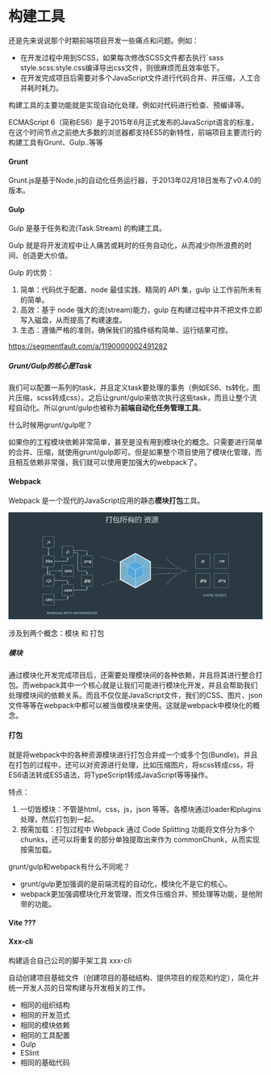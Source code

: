 # 构建工具

还是先来说说那个时期前端项目开发一些痛点和问题。例如：

* 在开发过程中用到SCSS，如果每次修改SCSS文件都去执行`sass style.scss:style.css编译导出css文件，则很麻烦而且效率低下。
* 在开发完成项目后需要对多个JavaScript文件进行代码合并、并压缩，人工合并耗时耗力。

构建工具的主要功能就是实现自动化处理，例如对代码进行检查、预编译等。

ECMAScript 6（简称ES6）是于2015年6月正式发布的JavaScript语言的标准，在这个时间节点之前绝大多数的浏览器都支持ES5的新特性，前端项目主要流行的构建工具有Grunt、Gulp..等等

#### Grunt

Grunt.js是基于Node.js的自动化任务运行器，于2013年02月18日发布了v0.4.0的版本。

#### Gulp

Gulp 是基于任务和流(Task.Stream) 的构建工具。

Gulp 就是将开发流程中让人痛苦或耗时的任务自动化，从而减少你所浪费的时间、创造更大价值。

Gulp 的优势：

1. 简单：代码优于配置、node 最佳实践、精简的 API 集，gulp 让工作前所未有的简单。
2. 高效：基于 node 强大的流(stream)能力，gulp 在构建过程中并不把文件立即写入磁盘，从而提高了构建速度。
3. 生态：遵循严格的准则，确保我们的插件结构简单、运行结果可控。

https://segmentfault.com/a/1190000002491282

##### Grunt/Gulp的核心是Task

我们可以配置一系列的task，并且定义task要处理的事务（例如ES6、ts转化，图片压缩，scss转成css）。之后让grunt/gulp来依次执行这些task，而且让整个流程自动化。所以grunt/gulp也被称为**前端自动化任务管理工具**。

什么时候用grunt/gulp呢？

如果你的工程模块依赖非常简单，甚至是没有用到模块化的概念。只需要进行简单的合并、压缩，就使用grunt/gulp即可。但是如果整个项目使用了模块化管理，而且相互依赖非常强，我们就可以使用更加强大的webpack了。

#### Webpack

Webpack 是一个现代的JavaScript应用的静态**模块打包**工具。

![](./webpack.png)

涉及到两个概念：模块 和 打包

##### 模块

通过模块化开发完成项目后，还需要处理模块间的各种依赖，并且将其进行整合打包。而webpack其中一个核心就是让我们可能进行模块化开发，并且会帮助我们处理模块间的依赖关系。而且不仅仅是JavaScript文件，我们的CSS、图片、json文件等等在webpack中都可以被当做模块来使用。这就是webpack中模块化的概念。

#### 打包

就是将webpack中的各种资源模块进行打包合并成一个或多个包(Bundle)。并且在打包的过程中，还可以对资源进行处理，比如压缩图片，将scss转成css，将ES6语法转成ES5语法，将TypeScript转成JavaScript等等操作。

特点：

1. 一切皆模块：不管是html，css，js，json 等等。各模块通过loader和plugins处理，然后打包到一起。
2. 按需加载：打包过程中 Webpack 通过 Code Splitting 功能将文件分为多个 chunks，还可以将重复的部分单独提取出来作为 commonChunk，从而实现按需加载。

grunt/gulp和webpack有什么不同呢？

* grunt/gulp更加强调的是前端流程的自动化，模块化不是它的核心。
* webpack更加强调模块化开发管理，而文件压缩合并、预处理等功能，是他附带的功能。

#### Vite ???

#### Xxx-cli

构建适合自己公司的脚手架工具 xxx-cli

自动创建项目基础文件（创建项目的基础结构、提供项目的规范和约定），简化并统一开发人员的日常构建与开发相关的工作。

* 相同的组织结构
* 相同的开发范式
* 相同的模块依赖
* 相同的工具配置
* Gulp 
* ESlint 
* 相同的基础代码
